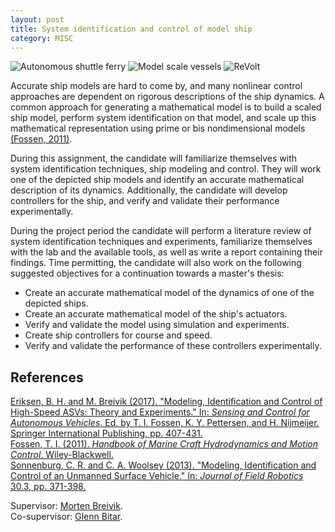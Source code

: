 ```yaml
---
layout: post
title: System identification and control of model ship
category: MISC
---
```

![Autonomous shuttle ferry]
![Model scale vessels]
![ReVolt]

Accurate ship models are hard to come by, and many nonlinear control approaches are dependent on rigorous descriptions of the ship dynamics.
A common approach for generating a mathematical model is to build a scaled ship model, perform system identification on that model, and scale up this mathematical representation using prime or bis nondimensional models [(Fossen, 2011)](#Fossen2011).

During this assignment, the candidate will familiarize themselves with system identification techniques, ship modeling and control.
They will work one of the depicted ship models and identify an accurate mathematical description of its dynamics.
Additionally, the candidate will develop controllers for the ship, and verify and validate their performance experimentally.

During the project period the candidate will perform a literature review of system identification techniques and experiments, familiarize themselves with the lab and the available tools, as well as write a report containing their findings.
Time permitting, the candidate will also work on the following suggested objectives for a continuation towards a master's thesis:
* Create an accurate mathematical model of the dynamics of one of the depicted ships.
* Create an accurate mathematical model of the ship's actuators.
* Verify and validate the model using simulation and experiments.
* Create ship controllers for course and speed.
* Verify and validate the performance of these controllers experimentally.

## References
[Eriksen, B. H. and M. Breivik (2017). "Modeling, Identification and Control of High-Speed ASVs: Theory and Experiments." In: *Sensing and Control for Autonomous Vehicles*. Ed. by T. I. Fossen, K. Y. Pettersen, and H. Nijmeijer. Springer International Publishing, pp. 407-431.][Eriksen2017]  
<a name="Fossen2011"></a>
[Fossen, T. I. (2011). *Handbook of Marine Craft Hydrodynamics and Motion Control*. Wiley-Blackwell.][Fossen2011]  
[Sonnenburg, C. R. and C. A. Woolsey (2013). "Modeling, Identification and Control of an Unmanned Surface Vehicle." In: *Journal of Field Robotics* 30.3, pp. 371-398.][Sonnenburg2013]

Supervisor: [Morten Breivik].  
Co-supervisor: [Glenn Bitar].

[Morten Breivik]: https://www.ntnu.no/ansatte/morten.breivik
[Glenn Bitar]: https://www.ntnu.no/ansatte/glenn.bitar
[Autonomous shuttle ferry]: {{site.url}}/assets/sysid-autonomous-shuttle-ferry.jpg
[Model scale vessels]: {{site.url}}/assets/sysid-model-scale-vessels-mc-lab.jpg
[ReVolt]: {{site.url}}/assets/sysid-revolt.jpg
[Eriksen2017]: https://doi.org/10.1007/978-3-319-55372-6_19
[Fossen2011]: https://doi.org/10.1002/9781119994138
[Sonnenburg2013]: https://doi.org/10.1002/rob.21452